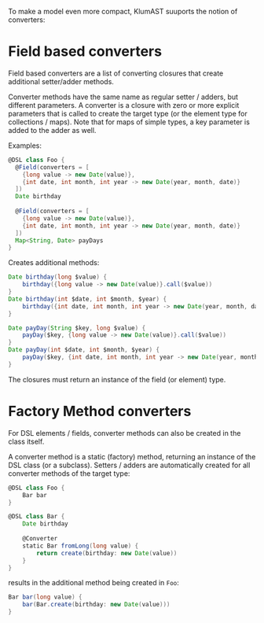 To make a model even more compact, KlumAST suuports the notion of converters:

# Field based converters
Field based converters are a list of converting closures that create additional
setter/adder methods.

Converter methods have the same name as regular setter / adders, but
different parameters. A converter is a closure with zero or more explicit
parameters that is called to create the target type (or the element type 
for collections / maps). Note that for maps of simple types, a key parameter
is added to the adder as well.

Examples:

```groovy
@DSL class Foo {
  @Field(converters = [
    {long value -> new Date(value)},
    {int date, int month, int year -> new Date(year, month, date)}
  ])
  Date birthday
  
  @Field(converters = [
    {long value -> new Date(value)},
    {int date, int month, int year -> new Date(year, month, date)}
  ])
  Map<String, Date> payDays
}
```
Creates additional methods:
```groovy
Date birthday(long $value) {
    birthday({long value -> new Date(value)}.call($value))        
}
Date birthday(int $date, int $month, $year) {
    birthday({int date, int month, int year -> new Date(year, month, date)}.call($date, $month, $year))
}

Date payDay(String $key, long $value) {
    payDay($key, {long value -> new Date(value)}.call($value))        
}
Date payDay(int $date, int $month, $year) {
    payDay($key, {int date, int month, int year -> new Date(year, month, date)}.call($date, $month, $year))
}

```

The closures must return an instance of the field (or element) type.

# Factory Method converters

For DSL elements / fields, converter methods can also be created in the class itself.

A converter method is a static (factory) method, returning an instance of the DSL class
(or a subclass). Setters / adders are automatically created for all
converter methods of the target type:

```groovy
@DSL class Foo {
    Bar bar
}

@DSL class Bar {
    Date birthday
    
    @Converter
    static Bar fromLong(long value) {
        return create(birthday: new Date(value))
    }
}
```

results in the additional method being created in `Foo`:

```groovy
Bar bar(long value) {
    bar(Bar.create(birthday: new Date(value)))
}
```

